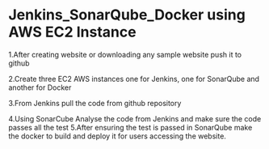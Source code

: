 # Jenkins_SonarQube_Docker using AWS EC2 Instance

1.After creating website or downloading any sample website push it to github 

2.Create three EC2 AWS instances one for Jenkins, one for SonarQube and another for Docker

3.From Jenkins pull the code from github repository

4.Using SonarCube Analyse the code from Jenkins and make sure the code passes all the test
5.After ensuring the test is passed in SonarQube make the docker to build and deploy it for users accessing the website. 
